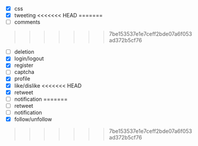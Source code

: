 - [x] css
- [x] tweeting
<<<<<<< HEAD
=======
- [ ] comments
>>>>>>> 7be153537e1e7ceff2bde07a6f053ad372b5cf76
- [ ] deletion
- [x] login/logout
- [x] register
- [ ] captcha
- [x] profile
- [x] like/dislike
<<<<<<< HEAD
- [x] retweet
- [ ] notification
=======
- [ ] retweet
- [ ] notification
- [x] follow/unfollow
>>>>>>> 7be153537e1e7ceff2bde07a6f053ad372b5cf76
